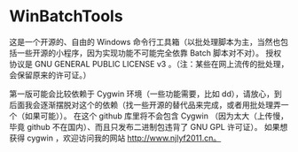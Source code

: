 # WinBatchTools

这是一个开源的、自由的 Windows 命令行工具箱（以批处理脚本为主，当然也包括一些开源的小程序，因为实现功能不可能完全依靠 Batch 脚本对不对）。
授权协议是 GNU GENERAL PUBLIC LICENSE v3 。（注：某些在网上流传的批处理，会保留原来的许可证。）

第一版可能会比较依赖于 Cygwin 环境（一些功能需要，比如 dd），请放心，到后面我会逐渐摆脱对这个的依赖（找一些开源的替代品来完成，或者用批处理弄一个（如果可能））。
在这个 github 库里将不会包含 Cygwin （因为太大（上传慢，毕竟 github 不在国内）、而且只发布二进制包违背了 GNU GPL 许可证）。
如果想获得 cygwin ，欢迎访问我的网站 http://www.njlyf2011.cn。
